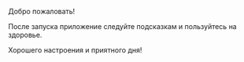 Добро пожаловать!

После запуска приложение следуйте подсказкам  и пользуйтесь на здоровье.

Хорошего настроения и приятного дня!